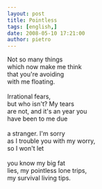 ```yaml
---
layout: post
title: Pointless
tags: [english,]
date: 2008-05-10 17:21:00
author: pietro
---
```

Not so many things<br/>which now make me think<br/>that you're avoiding<br/>with me floating.<br/><br/>Irrational fears,<br/>but who isn't? My tears<br/>are not, and it's an year you<br/>have been to me due<br/><br/>a stranger. I'm sorry<br/>as I trouble you with my worry,<br/>so I won't let<br/><br/>you know my big fat<br/>lies, my pointless lone trips,<br/>my survival living tips.
